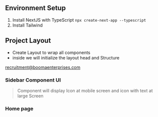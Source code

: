
## Environment Setup

1. Install NextJS with TypeScript
`npx create-next-app --typescript`
2. Install Tailwind


## Project Layout

- Create Layout to wrap all components
- inside we will initialize the layout head and Structure

recruitment@boomaenterprises.com

### Sidebar Component UI

> Component will display Icon at mobile screen and icon with text at large Screen

### Home page